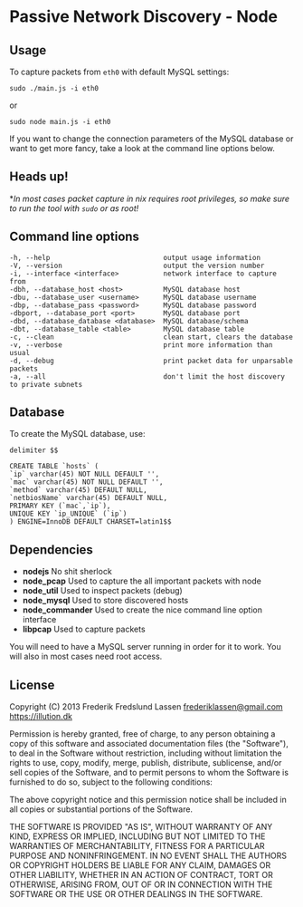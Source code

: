 Passive Network Discovery - Node
==============================

Usage
--------------------------------------

To capture packets from `eth0` with default MySQL settings:

    sudo ./main.js -i eth0
    
or
    
    sudo node main.js -i eth0

If you want to change the connection parameters of the MySQL database or want to get more fancy, take a look at the command line options below.

Heads up!
--------------------------------------
**In most cases packet capture in *nix requires root privileges, so make sure to run the tool with `sudo` or as root!**

Command line options
--------------------------------------
    -h, --help                            output usage information
    -V, --version                         output the version number
    -i, --interface <interface>           network interface to capture from
    -dbh, --database_host <host>          MySQL database host
    -dbu, --database_user <username>      MySQL database username
    -dbp, --database_pass <password>      MySQL database password
    -dbport, --database_port <port>       MySQL database port
    -dbd, --database_database <database>  MySQL database/schema
    -dbt, --database_table <table>        MySQL database table
    -c, --clean                           clean start, clears the database
    -v, --verbose                         print more information than usual
    -d, --debug                           print packet data for unparsable packets
    -a, --all                             don't limit the host discovery to private subnets

Database
--------------
To create the MySQL database, use:

    delimiter $$

    CREATE TABLE `hosts` (
    `ip` varchar(45) NOT NULL DEFAULT '',
    `mac` varchar(45) NOT NULL DEFAULT '',
    `method` varchar(45) DEFAULT NULL,
    `netbiosName` varchar(45) DEFAULT NULL,
    PRIMARY KEY (`mac`,`ip`),
    UNIQUE KEY `ip_UNIQUE` (`ip`)
    ) ENGINE=InnoDB DEFAULT CHARSET=latin1$$

Dependencies
--------------------------------------

 - **nodejs** No shit sherlock
 - **node_pcap** Used to capture the all important packets with node
 - **node_util** Used to inspect packets (debug)
 - **node_mysql** Used to store discovered hosts
 - **node_commander** Used to create the nice command line option interface
 - **libpcap** Used to capture packets
 
You will need to have a MySQL server running in order for it to work.
You will also in most cases need root access.

License
-------------------------------------
Copyright (C) 2013 Frederik Fredslund Lassen <frederiklassen@gmail.com>
https://illution.dk

Permission is hereby granted, free of charge, to any person obtaining a copy of this software and associated documentation files (the "Software"), to deal in the Software without restriction, including without limitation the rights to use, copy, modify, merge, publish, distribute, sublicense, and/or sell copies of the Software, and to permit persons to whom the Software is furnished to do so, subject to the following conditions:

The above copyright notice and this permission notice shall be included in all copies or substantial portions of the Software.

THE SOFTWARE IS PROVIDED "AS IS", WITHOUT WARRANTY OF ANY KIND, EXPRESS OR IMPLIED, INCLUDING BUT NOT LIMITED TO THE WARRANTIES OF MERCHANTABILITY, FITNESS FOR A PARTICULAR PURPOSE AND NONINFRINGEMENT. IN NO EVENT SHALL THE AUTHORS OR COPYRIGHT HOLDERS BE LIABLE FOR ANY CLAIM, DAMAGES OR OTHER LIABILITY, WHETHER IN AN ACTION OF CONTRACT, TORT OR OTHERWISE, ARISING FROM, OUT OF OR IN CONNECTION WITH THE SOFTWARE OR THE USE OR OTHER DEALINGS IN THE SOFTWARE.

